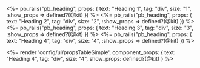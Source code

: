 <%= pb_rails("pb_heading", props: { text: "Heading 1", tag: "div", size: "1", :show_props => defined?(@kit) }) %>
<%= pb_rails("pb_heading", props: { text: "Heading 2", tag: "div", size: "2", :show_props => defined?(@kit) }) %>
<%= pb_rails("pb_heading", props: { text: "Heading 3", tag: "div", size: "3", :show_props => defined?(@kit) }) %>
<%= pb_rails("pb_heading", props: { text: "Heading 4", tag: "div", size: "4", :show_props => defined?(@kit) }) %>

<%= render 'config/ui/propsTableSimple',
    component_props: {
        text: "Heading 4",
        tag: "div", 
        size: "4",
        show_props: defined?(@kit) } %>
